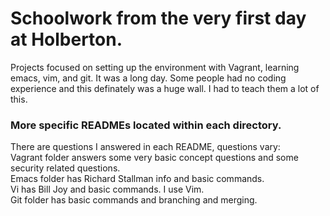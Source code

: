 # Schoolwork from the very first day at Holberton.  

Projects focused on setting up the environment with Vagrant, learning emacs, vim, and git. It was a long day. Some people had no coding experience and this definately was a huge wall. I had to teach them a lot of this.

### More specific READMEs located within each directory.  
There are questions I answered in each README, questions vary:  
Vagrant folder answers some very basic concept questions and some security related questions.  
Emacs folder has Richard Stallman info and basic commands.  
Vi has Bill Joy and basic commands. I use Vim.  
Git folder has basic commands and branching and merging.
